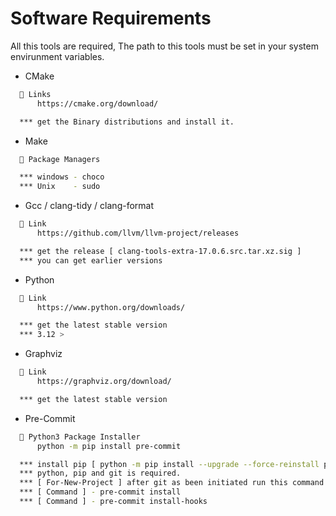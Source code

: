 # Software Requirements

All this tools are required, The path to this tools must be set in your system envirunment variables.

- CMake

```bash
  🔗 Links
      https://cmake.org/download/

  *** get the Binary distributions and install it.
```

- Make

```bash
  🔗 Package Managers

  *** windows - choco
  *** Unix    - sudo
```

- Gcc / clang-tidy / clang-format

```bash
  🔗 Link
      https://github.com/llvm/llvm-project/releases

  *** get the release [ clang-tools-extra-17.0.6.src.tar.xz.sig ]
  *** you can get earlier versions
```

- Python

```bash
  🔗 Link
      https://www.python.org/downloads/

  *** get the latest stable version
  *** 3.12 >
```

- Graphviz

```bash
  🔗 Link
      https://graphviz.org/download/

  *** get the latest stable version
```

- Pre-Commit

```bash
  🔗 Python3 Package Installer
      python -m pip install pre-commit

  *** install pip [ python -m pip install --upgrade --force-reinstall pip ]
  *** python, pip and git is required.
  *** [ For-New-Project ] after git as been initiated run this command.
  *** [ Command ] - pre-commit install
  *** [ Command ] - pre-commit install-hooks
```
